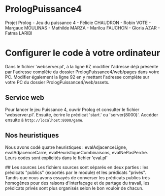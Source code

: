 # PrologPuissance4
Projet Prolog - Jeu du puissance 4  - Félicie CHAUDRON - Robin VOTE - Margaux MOULINAS - Mathilde MARZA - Marilou FAUCHON - Gloria AZAR - Fatma LARIBI

# Configurer le code à votre ordinateur
Dans le fichier 'webserver.pl', à la ligne 67, modifier l'adresse déjà présente par l'adresse complète du dossier PrologPuissance4/web/pages dans votre PC. Modifier également la ligne 92 en y mettant l'adresse complète sur votre PC du dossier PrologPuissance4/web/assets.

## Service web  
Pour lancer le jeu Puissance 4, ouvrir Prolog et consulter le fichier 'webserver.pl'. Ensuite, écrire le prédicat 'start.' ou 'server(8000)'.
Accéder ensuite à `http://localhost:8000/game`.

## Nos heuristiques
Nous avons codé quatre heuristiques :   evalAdjacenceLigne,
                                        evalAdjacenceCarre,
                                        evalHeuristiqueCombinaisons,
                                        evalNePasPerdre.
Leurs codes sont explicités dans le fichier 'eval.pl'

## Les sources
Les fichiers sources sont séparés en deux parties : les prédicats "publics" (exportés par le module) et les prédicats "privés". Tandis que nous avons essayés de converser les prédicats publics très homogènes pour des raisons d'interfaçage et de partage du travail, les prédicats privés sont plus organisés selon le bon vouloir de chacun.
